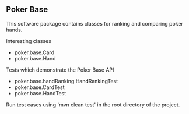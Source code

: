 Poker Base
----
This software package contains classes for ranking and comparing poker hands. 

Interesting classes 

- poker.base.Card
- poker.base.Hand

Tests which demonstrate the Poker Base API

- poker.base.handRanking.HandRankingTest
- poker.base.CardTest
- poker.base.HandTest 

Run test cases using 'mvn clean test' in the root directory of the project.